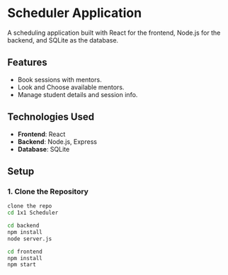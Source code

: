 # Scheduler Application

A scheduling application built with React for the frontend, Node.js for the backend, and SQLite as the database.


## Features

- Book sessions with mentors.
- Look and Choose available mentors.
- Manage student details and session info.

## Technologies Used

- **Frontend**: React
- **Backend**: Node.js, Express
- **Database**: SQLite

## Setup

### 1. Clone the Repository

```bash
clone the repo
cd 1x1 Scheduler

cd backend
npm install
node server.js

cd frontend
npm install
npm start


